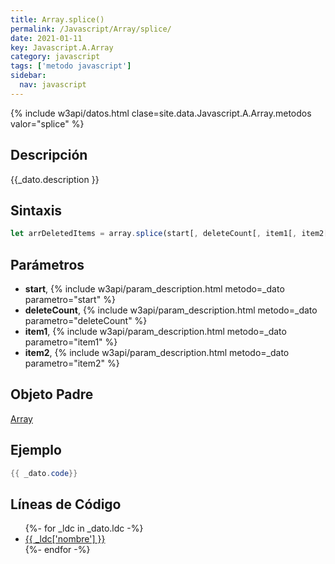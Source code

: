 ```yaml
---
title: Array.splice()
permalink: /Javascript/Array/splice/
date: 2021-01-11
key: Javascript.A.Array
category: javascript
tags: ['metodo javascript']
sidebar: 
  nav: javascript
---
```


{% include w3api/datos.html clase=site.data.Javascript.A.Array.metodos valor="splice" %}

## Descripción
{{_dato.description }}

## Sintaxis
~~~javascript
let arrDeletedItems = array.splice(start[, deleteCount[, item1[, item2[, ...]]]])
~~~

## Parámetros
* **start**,  {% include w3api/param_description.html metodo=_dato parametro="start" %}
* **deleteCount**,  {% include w3api/param_description.html metodo=_dato parametro="deleteCount" %}
* **item1**,  {% include w3api/param_description.html metodo=_dato parametro="item1" %}
* **item2**,  {% include w3api/param_description.html metodo=_dato parametro="item2" %}

## Objeto Padre
[Array](/Javascript/Array/)

## Ejemplo
~~~java
{{ _dato.code}}
~~~

## Líneas de Código
<ul>
{%- for _ldc in _dato.ldc -%}
   <li>
       <a href="{{_ldc['url'] }}">{{ _ldc['nombre'] }}</a>
   </li>
{%- endfor -%}
</ul>
